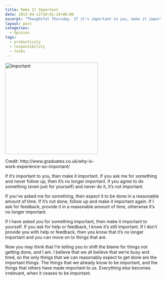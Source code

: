 ```yaml
---
title: Make It Important
date: 2013-04-11T10:01:24+00:00
excerpt: "Thoughtful Thursday. If it's important to you, make it important."
layout: post
categories:
  - Opinion
tags:
  - productivity
  - responsibility
  - tasks
---
```

<div id="attachment_3562" style="width: 310px" class="wp-caption alignright">
  <a href="https://dv8b8dkxht4vb.cloudfront.net/img/work-experience-important.jpg" data-fslightbox="lightbox"><img class="size-medium wp-image-3562" alt="Important" src="https://dv8b8dkxht4vb.cloudfront.net/img/work-experience-important-300x296.jpg" width="300" height="296" srcset="https://dv8b8dkxht4vb.cloudfront.net/img/work-experience-important-300x296.jpg 300w, https://dv8b8dkxht4vb.cloudfront.net/img/work-experience-important.jpg 399w" sizes="(max-width: 300px) 100vw, 300px" /></a>
  
  <p class="wp-caption-text">
    Credit: http://www.graduates.co.uk/why-is-work-experience-so-important/
  </p>
</div>

If it&#8217;s important to you, then make it important. If you ask me for something and never follow up, then it&#8217;s no longer important. If you agree to do something (even just for yourself) and never do it, it&#8217;s not important.

If you&#8217;ve asked me for something, then expect it to be done in a reasonable amount of time. If it&#8217;s not done, follow up and make it important again. If I ask for feedback, provide it in a reasonable amount of time, otherwise it&#8217;s no longer important.

If I have asked you for something important, then make it important to yourself. If you ask for help or feedback, I know it&#8217;s still important. If I don&#8217;t provide you with help or feedback, then you know that it&#8217;s no longer important and you can move on to things that are.

Now you may think that I&#8217;m telling you to shift the blame for things not getting done, and I am. I believe that we all believe that we&#8217;re busy and tired, so the only things that we can reasonably expect to get done are the important things. The things that we already know to be important, and the things that others have made important to us. Everything else becomes irrelevant, when it ceases to be important.